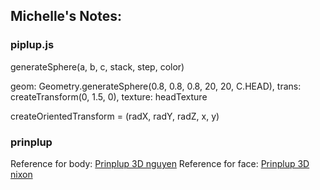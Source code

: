 ## Michelle's Notes:
### piplup.js
generateSphere(a, b, c, stack, step, color)

geom: Geometry.generateSphere(0.8, 0.8, 0.8, 20, 20, C.HEAD),
                trans: createTransform(0, 1.5, 0),
                texture: headTexture

createOrientedTransform = (radX, radY, radZ, x, y)

### prinplup
Reference for body: [Prinplup 3D nguyen](https://sketchfab.com/3d-models/prinplup-e62b8cfc4cb14e28988d741cb1ad74bb)
Reference for face: [Prinplup 3D nixon](https://sketchfab.com/3d-models/prinplup-b7b28016e7a040bb86fc9f58ca276274)